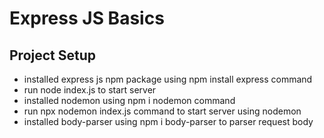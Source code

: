 # Express JS Basics

## Project Setup

- installed express js npm package using npm install express command
- run node index.js to start server
- installed nodemon using npm i nodemon command
- run npx nodemon index.js command to start server using nodemon
- installed body-parser using npm i body-parser to parser request body
